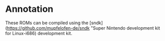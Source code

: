 # Annotation #

These ROMs can be compiled using the
[sndk](https://github.com/mupfelofen-de/sndk "Super Nintendo development
kit for Linux-i686) development kit.
